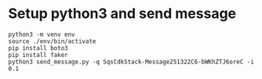 # Setup python3 and send message

```
python3 -m venv env
source ./env/bin/activate
pip install boto3
pip install faker
python3 send_message.py -q SqsCdkStack-Message251322C6-bWKhZTJ6oreC -i 0.1
```
